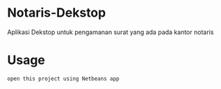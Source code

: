 # Notaris-Dekstop
Aplikasi Dekstop untuk pengamanan surat yang ada pada kantor notaris

# Usage 
```
open this project using Netbeans app
```
